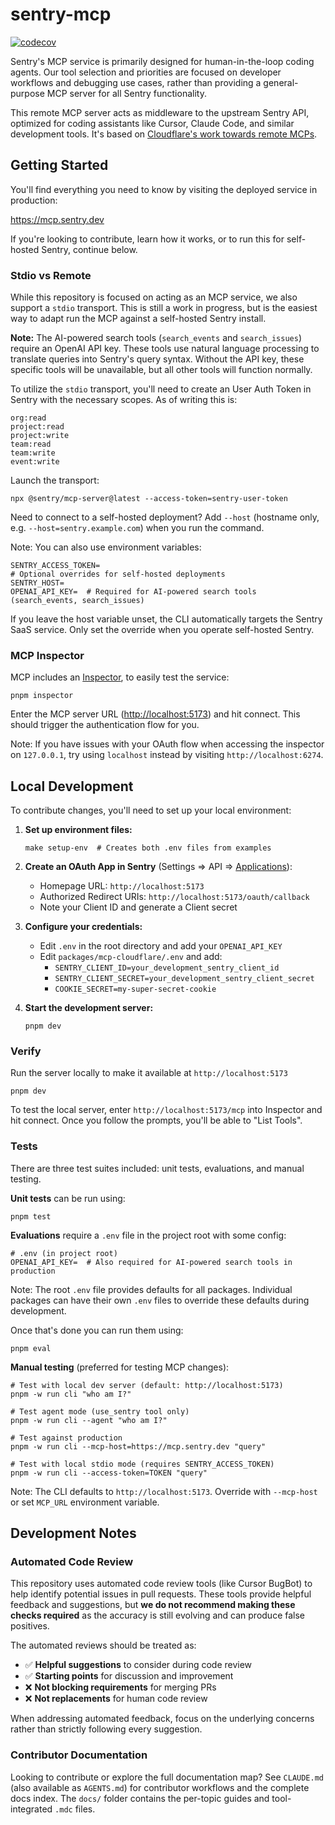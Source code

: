 # sentry-mcp

[![codecov](https://codecov.io/gh/getsentry/sentry-mcp/graph/badge.svg?token=khVKvJP5Ig)](https://codecov.io/gh/getsentry/sentry-mcp)

Sentry's MCP service is primarily designed for human-in-the-loop coding agents. Our tool selection and priorities are focused on developer workflows and debugging use cases, rather than providing a general-purpose MCP server for all Sentry functionality.

This remote MCP server acts as middleware to the upstream Sentry API, optimized for coding assistants like Cursor, Claude Code, and similar development tools. It's based on [Cloudflare's work towards remote MCPs](https://blog.cloudflare.com/remote-model-context-protocol-servers-mcp/).

## Getting Started

You'll find everything you need to know by visiting the deployed service in production:

<https://mcp.sentry.dev>

If you're looking to contribute, learn how it works, or to run this for self-hosted Sentry, continue below.

### Stdio vs Remote

While this repository is focused on acting as an MCP service, we also support a `stdio` transport. This is still a work in progress, but is the easiest way to adapt run the MCP against a self-hosted Sentry install.

**Note:** The AI-powered search tools (`search_events` and `search_issues`) require an OpenAI API key. These tools use natural language processing to translate queries into Sentry's query syntax. Without the API key, these specific tools will be unavailable, but all other tools will function normally.

To utilize the `stdio` transport, you'll need to create an User Auth Token in Sentry with the necessary scopes. As of writing this is:

```
org:read
project:read
project:write
team:read
team:write
event:write
```

Launch the transport:

```shell
npx @sentry/mcp-server@latest --access-token=sentry-user-token
```

Need to connect to a self-hosted deployment? Add <code>--host</code> (hostname
only, e.g. <code>--host=sentry.example.com</code>) when you run the command.

Note: You can also use environment variables:

```shell
SENTRY_ACCESS_TOKEN=
# Optional overrides for self-hosted deployments
SENTRY_HOST=
OPENAI_API_KEY=  # Required for AI-powered search tools (search_events, search_issues)
```

If you leave the host variable unset, the CLI automatically targets the Sentry
SaaS service. Only set the override when you operate self-hosted Sentry.

### MCP Inspector

MCP includes an [Inspector](https://modelcontextprotocol.io/docs/tools/inspector), to easily test the service:

```shell
pnpm inspector
```

Enter the MCP server URL (<http://localhost:5173>) and hit connect. This should trigger the authentication flow for you.

Note: If you have issues with your OAuth flow when accessing the inspector on `127.0.0.1`, try using `localhost` instead by visiting `http://localhost:6274`.

## Local Development

To contribute changes, you'll need to set up your local environment:

1. **Set up environment files:**

   ```shell
   make setup-env  # Creates both .env files from examples
   ```

2. **Create an OAuth App in Sentry** (Settings => API => [Applications](https://sentry.io/settings/account/api/applications/)):

   - Homepage URL: `http://localhost:5173`
   - Authorized Redirect URIs: `http://localhost:5173/oauth/callback`
   - Note your Client ID and generate a Client secret

3. **Configure your credentials:**

   - Edit `.env` in the root directory and add your `OPENAI_API_KEY`
   - Edit `packages/mcp-cloudflare/.env` and add:
     - `SENTRY_CLIENT_ID=your_development_sentry_client_id`
     - `SENTRY_CLIENT_SECRET=your_development_sentry_client_secret`
     - `COOKIE_SECRET=my-super-secret-cookie`

4. **Start the development server:**

   ```shell
   pnpm dev
   ```

### Verify

Run the server locally to make it available at `http://localhost:5173`

```shell
pnpm dev
```

To test the local server, enter `http://localhost:5173/mcp` into Inspector and hit connect. Once you follow the prompts, you'll be able to "List Tools".

### Tests

There are three test suites included: unit tests, evaluations, and manual testing.

**Unit tests** can be run using:

```shell
pnpm test
```

**Evaluations** require a `.env` file in the project root with some config:

```shell
# .env (in project root)
OPENAI_API_KEY=  # Also required for AI-powered search tools in production
```

Note: The root `.env` file provides defaults for all packages. Individual packages can have their own `.env` files to override these defaults during development.

Once that's done you can run them using:

```shell
pnpm eval
```

**Manual testing** (preferred for testing MCP changes):

```shell
# Test with local dev server (default: http://localhost:5173)
pnpm -w run cli "who am I?"

# Test agent mode (use_sentry tool only)
pnpm -w run cli --agent "who am I?"

# Test against production
pnpm -w run cli --mcp-host=https://mcp.sentry.dev "query"

# Test with local stdio mode (requires SENTRY_ACCESS_TOKEN)
pnpm -w run cli --access-token=TOKEN "query"
```

Note: The CLI defaults to `http://localhost:5173`. Override with `--mcp-host` or set `MCP_URL` environment variable.

## Development Notes

### Automated Code Review

This repository uses automated code review tools (like Cursor BugBot) to help identify potential issues in pull requests. These tools provide helpful feedback and suggestions, but **we do not recommend making these checks required** as the accuracy is still evolving and can produce false positives.

The automated reviews should be treated as:

- ✅ **Helpful suggestions** to consider during code review
- ✅ **Starting points** for discussion and improvement
- ❌ **Not blocking requirements** for merging PRs
- ❌ **Not replacements** for human code review

When addressing automated feedback, focus on the underlying concerns rather than strictly following every suggestion.

### Contributor Documentation

Looking to contribute or explore the full documentation map? See `CLAUDE.md` (also available as `AGENTS.md`) for contributor workflows and the complete docs index. The `docs/` folder contains the per-topic guides and tool-integrated `.mdc` files.
